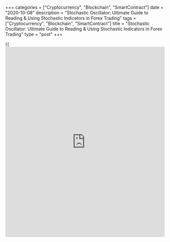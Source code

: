 +++
categories = ["Cryptocurrency", "Blockchain", "SmartContract"]
date = "2020-10-08"
description = "Stochastic Oscillator: Ultimate Guide to Reading & Using Stochastic Indicators in Forex Trading"
tags = ["Cryptocurrency", "Blockchain", "SmartContract"]
title = "Stochastic Oscillator: Ultimate Guide to Reading & Using Stochastic Indicators in Forex Trading"
type = "post"
+++

{{<iframe id="large-banner" src="https://www.bounty.group/#slide=16.0" width="100%" height="600" scrolling="no" style="border: 0px solid rgb(216, 221, 230); border-radius: 3px;">}}

2020-10-08

2020-10-08

[Stochastic Oscillator](https://www.algotradesoft.org/custom-indicator/stochastic-oscillator.html): Guide for Using Indicator in Forex TradingMikhail
Hypov

In this article, you will find the most comprehensive overview of the
stochastic oscillator. We will cover its structure, signals, and
compatibility with other instruments. Moreover, we will test stochastic
[trading strategies](https://www.fintechee.com/forex-trading-strategies/) in practice.

The article covers the following subjects:

## What Is a [Stochastic Oscillator](https://www.algotradesoft.org/custom-indicator/stochastic-oscillator.html)?

The stochastic oscillator is a technical analysis indicator that
reflects the dynamic changes between the bar's closing price and price
extremes for a given period.

The instrument's primary function is to determine market patterns, such
as:

  * local extremes;
  * the beginning and end of a trend;
  * convergence and divergence; and
  * the beginning of a correction.

The premise is that the closing price stays at the previous local
maximums for a while in the bullish trend and stops at the level of
prior minimums in a bearish trend.

Stochastic oscillators are effective when used on a 1-minute timeframe
as well as on hourly, [daily](https://www.fintecher.org/2020/03/03/forex-trading-daily-strategy/), or weekly timeframes.

### History of the Stochastic Indicator

The **stochastic oscillator indicator** was invented in 1950 by American
stock analyst George Lane.

Once, while observing the price changes, he noticed that there was not a
trend but a reciprocating movement that prevailed on the market. So, he
developed an indicator that would catch these dynamics and signal
reversals in both directions. The stochastic indicator was based on the
price bar's major parameters – closing, high, and low prices.

According to one of the theories, there were initially many types of
stochastic oscillators. Combinations of price bar parameters and their
derivatives were sorted out to determine the best stochastic oscillator
formula. Each formula was named by sequential letters of the Latin
alphabet: %A, %B, %C, etc. However, only two [options](https://www.fixpro.org/post/options-liquidity/), %К and %R, were
successful.

A combination of the stochastic %К and its moving average, named D (from
the word deviation), became the best option.

Technically, D isn't stochastic - it is a derivative from %K. However,
it is called stochastic and even has a % symbol. This is how the well-
known stochastic oscillator was created.

At the same time, the stochastic %R did not disappear. It can be found
under the name "%R Larry Williams Oscillator" or simply "R Williams."

## How Does the [Stochastic Oscillator](https://www.algotradesoft.org/custom-indicator/stochastic-oscillator.html) Work?

Classically, stochastic oscillators are represented by two moving curves
that move between two levels. Usually, these are 80% and 20%.

The solid orange line in the image above is called %K, and the blue line
is the 3-period moving average of the %K curve.

When two lines are above the upper level of 80% (marked with blue zones
at the top), the instrument is overbought. When they fall below the
bottom horizontal line of 20% (red zones in the bottom), it's oversold.

Line crosses have a special meaning. If it happens in the overbought
zone, it’s a signal of a short position. If it is in the oversold area,
you should open a long trade.

Nevertheless, it's not recommended to trade using only stochastic
oscillators. In the simplest stochastic oscillator strategy, signals are
filtered by the trend direction. For instance, if a downtrend prevails,
open only short positions. If there is an upward trend, place long
trades.

On the [EURUSD][1] chart, there is a bearish trend. That's why we look
for a point to open a short trade in overbought zones. A potential entry
point is marked with a red oval. As there is a crossover of the
indicator lines above 80%, a short-term correction should end, and the
downtrend will continue.

### Stochastic [Momentum](https://www.algotradesoft.org/custom-indicator/momentum.html) Index (SMI) Explained

In addition to the classic stochastic indicator, a modified version
called the Stochastic [Momentum](https://www.algotradesoft.org/custom-indicator/momentum.html) Index indicator, or SMI, is widely used.
It combines the aforementioned tool with momentum, which provides
smoother signals and is less dependent on market noise.

In SMI, curves are built around a zero line and move in either a
positive or negative direction. One of the curves is called smoothed or
fast; another one is short-term. As you can guess, these lines differ by
period.

Some of the stochastic momentum indicator’s pros are its reliable entry
and exit signals when the market is flat. Still, even in such a case,
it's worth using the SMI with other technical tools. As for the
directional movement, the SMI provides plenty of fake signals.

You can download the Stochastic [Momentum](https://www.algotradesoft.org/custom-indicator/momentum.html) Index [here][2].

The standard installation process is via MetaTrader4. For beginner
traders, check the step-by-step explanation using the example of the
[Bollinger Bands](https://www.algotradesoft.org/custom-indicator/bollinger-bands.html) indicator [here][3].

Install and run the indicator. In the "Input parameters" tab, you can
change parameters such as:

  * «Period_Q» – a period of the algorithm’s primary curve
  * «Period_R» –  primary smoothing of the main line
  * «Period_S» – secondary smoothing of the main line
  * «Signal» – the parameter responsible for the smoothing of the secondary signal curve

If both the main and signal curves (the green and red lines on the chart
above) are above the zero line (blue), the market is overbought; if
below, the market is oversold.

A sell signal is formed when the main momentum line crosses the signal
line upside-down.

On the chart above, the red arrow marks this moment. If the stochastic
indicator breaks the signal line bottom-up (green arrow), open a long
position. A stop-loss can be placed slightly below local minimums within
several candles from the entry point. Close the position at either a
take profit level, which is 2-3 times bigger than stop-loss, or when a
reversal signal occurs.

## Stochastic Indicator Calculation & Formula

Let's consider the stochastic oscillator’s formula.

%K is calculated as follows:

Where:

  *  _max (Hn)_ – a top within an n period;
  *  _min (Ln)_ – a low within an n period; and
  *  _С0_ – a close price of the current candlestick.

Here’s an example of the stochastic’s formula that uses three periods.

On the chart, the bar with which we calculate the stochastic indicator
is marked with green. The close price is 1,17994. The green line
highlights the highest price for the last three candles - 1,17994. The
red line marks the minimum of the previous three candles, which is
1,17948.

According to the formula above:

%K = 100 х ((1,17972 – 1,17948)/1,17994 – 1,17948) = 100 х
(0,00024/0,00046) = 52,17%

This is how traders used to calculate stochastic readings. Nowadays, it
seems extremely inconvenient.

Alternatively, you can use an [automated](https://www.fintechee.com/features/automated-forex-trading/) indicator integrated into the
LiteForex [online platform][4], Metatrader 4, or download the stochastic
oscillator as an Excel calculator here. The principle of how this
calculator works is straightforward. It is like the Excel Bollinger
Bands Table (the link to the instructions is [here][5]).

## Stochastic Indicator Interpretation: Reading the Charts

When using the stochastic indicator on Forex, there are many signals.
That's why this tool is often used with other indicators for more
accurate signals. In the following sections, we will explain the
specifics of the signal types, methods of interpretation, and detection.

### Fast, Slow & Full Indicators

How do you set the stochastic indicator? Usually, the parameters are
defined by three meanings. One for each % K, % D, and smoothing
coefficient. 5, 3, 3 is one of the classic combinations.

Where:

  *  5 is a period of %K- the leading stochastic curve. As you might remember, we have already broken down [how to](https://www.playgroundfx.com/blog/forex-trading-how-to/) calculate this parameter. The stochastic formula looks like this:

The value 5 means that maximums and minimums will be calculated for the
last five candles. In the formula, this parameter is presented by n.

  * 3 – задает период кривой %D, так называемой сигнальной линии. Она представляет собой обычную скользящую среднюю, которая строится на конечных данных %K.

  * 3 reflects the period of %D, a so-called signal line. It's a simple moving average built on the final parameters of %K.

3 is the last parameter of the slow stochastic oscillator. It's used to
smooth the %K curve, making it more flowing without market noise. In
other words, initial %K is calculated with an averaging coefficient.

In such a case, the formula for %K is as follows:

The %D curve will be built on the average value of %K. In fact, it will
be double smoothed. Such an effect allows you to filter noise and reduce
the number of fake signals, but it also increases the indicator's lag.
That's why it's called slow.

If you don't want to use smoothing, you should use 1 as the last
parameter. Such stochastic indicators are called fast.

The full version of the stochastic oscillator allows you to change all
three parameters and even how %D stochastic is smoothed.

LiteForex provides the full version of the indicator. But if I could, I
would call it [Super Full][1]! Platform provides such comprehensive
settings.

LiteForex supports four types of smoothing:

  * Simple is classic smoothing and uses a simple moving average (SMA)
  * Exponential smooths using an exponential moving average (EMA)
  * Linear Weighted smooths using Linear Weighted Moving Average (LWMA)
  * Smoothed is double smoothing due to the feature of the Smoothed MA (Smoothed MA).

Such [functions](https://www.fintechee.com/tutorial-for-forex-trading/basic-functions/) allow the user to set stochastic oscillators for any
trading tool and market. There are no strict rules on what smooth
settings to use, but it's vital to consider their differences for
successful trading experiments.

Let’s visually compare how they differ.

There is a price chart above where numbers correspond to five signals of
the stochastic oscillator on Forex.

It's clear that the second and fourth signals are fake. The first and
fifth ones reflect the local correction. The most valuable signal is the
third one, which indicates a trend reversal.

Note! Here, the signals are a cross of %K and %D lines above 80% and
below 20%. Later, we will talk about indicator signals in detail. Now,
it should be remembered as a condition for the experiment.

On the chart above, we see the following stochastic oscillators:

  1. Fast
  2. Slow with an SMA
  3. Slow with an EMA
  4. Slow with an LWMA
  5. Slow with a Smoothed MA

Periods for all stochastics are similar: %K - 5, %D - 3. A smoothing
period for all types except fast stochastic is 3.

Conclusions:

  1.  **A fast stochastic oscillator** reacts to the market movements faster than other types. It operates almost without a delay, but the number of fake signals is large.
  2. Slow stochastic oscillators with SMA and LWMA are almost identical regarding the lag and number of fake signals.
  3. The filter of the **slow stochastic indicator** with Smoothed MA was too strong and suppressed almost all signals. It provided only the last alert out of five.
  4. The most effective slow stochastic was the one with smoothing EMA. This indicator successfully filtered fake signals and was slightly faster compared to its counterparts.

We tested the signals on the M30 chart of the [EURUSD][1] pair. Still,
results may vary on other timeframes and trading instruments. You can
compare stochastic oscillators right now on [LiteForex][6] in several
clicks without registering.

Timeframes also play an important role. The **best stochastic oscillator
settings** for М5, М15, М30, and, sometimes, H1 timeframes are (10,7,3),
(7, 3, 3), or (5, 3, 3). On high timeframes, such parameters will
contribute to plenty of false signals. Therefore, **stochastic
oscillator settings** for H4, D1, and, sometimes, H1 charts are (9, 3,
3), (14, 3, 3) or (21, 3, 3).

You can use slower curves with (21, 7, 7) or (21, 14, 14) settings for
[daily](https://www.fintecher.org/2020/03/03/forex-trading-daily-strategy/) and weekly charts. The described setting combinations are used
most often. You can practice and pick up your own parameters. Maybe you
will succeed and find a perfect combination for your **stochastic
strategy**.

### Crossovers

The crossover between the %К and %D curves is the leading signal of the
stochastic oscillator tool. It's analyzed only in overbought and
oversold zones. In other cases, such signs are useless.

There are two types of crossovers:

  * When the %K curve breaks above the %D line, the trend is bullish. In this case, it's worth placing a pending order slightly above the cross point.
  * When the %K curve crosses the %D line upside-down, a bearish trend begins. A short position should be open slightly below the breakout point.

Below I will show [how to](https://www.playgroundfx.com/blog/forex-trading-how-to/) use the stochastic oscillator on the
[EURUSD][1] chart.

Above the green oval, you can see an upward cross of %K and %D lines.
Since the signal occurred below 20%, the risk of it being false is low.
Here, it's worth opening a long trade near the highest point of the
crossover candlestick. On the chart above, I marked the entry level with
a green line.

Here, we observe the opposite situation. A %K curve crosses the %D line
downwards at the level, slightly above 80%. Therefore, we open a short
position near the close price of the candlestick where the cross
happened.

At the same time, a small shift down is acceptable. In the chart above,
this situation is marked with a red oval.

### Overbought & Oversold

The overbought issue occurs within an uptrend when the main line crosses
the 80% level in an upward direction. It's a sign that the rise slows
down, and the price reverses down. Generally, a sell position should be
open when the line breaks the 80% level back from the top in the
downward direction.

Oversold conditions happen in the downtrend when the line falls below
the 20% level. In a similar fashion, it signals a slowdown of the price
decline and that there is about to be a reversal. It's recommended to
buy when the curve exits the oversold area crossing the 20% line bottom-
up.

When analyzing the indicator's behavior in overbought or oversold zones,
it's worth considering the reversal's formation. If the primary curve
forms an acute angle, the following price movement will be intense. If
the repeated break occurs after flat conditions, the move will likely be
weaker but stable.

On the chart, blue squares indicate overbought areas; red ones mark
oversold zones. In all three cases, the price reverses. The right blue
square displays a sharp turn. It corresponds with the area on the graph
marked with a blue oval. After the reversal, there is an intensive
downward movement.

### Bull & Bear Divergences

Divergence occurs rarely, but its signals are highly accurate.

For instance,

  * When a price hits maximums, but %K and %D curves can't overcome previous tops (marked with the blue line), it means there will likely be a reversal in the downward direction soon. We can open a short position after the indicator's moving averages cross and the signal candlestick closes.
  * When a price falls, but %К and %D curves don't reach previous lows (marked with red lines), it's a sign of the upward reversal. We can open a buy trade after the cross and closure of the signal candlestick.

Entry signals are marked with black circles.

Based on the text above, you can understand what the divergence is and
recognize its bullish and bearish formations. If you aren't sure yet,
you should read the article ["What the divergence on Forex is,"][7]
where the issue is explained in detail.

Ignore the fact that there is a different indicator in the article. The
stochastic oscillator follows the classic rules of the technical
analysis for divergence and convergence. Everything you read in this
article will work for the stochastic.

### Bull & Bear Set-ups

Bullish and bearish patterns look the same as divergences we covered
above, but they provide different signals:

A bullish pattern is adjusted when the price forms a lower-than-previous
high, but the stochastic has a higher high. It leads to a short-term
price decline and a reversal. So, this pattern should be used as a
bullish entry point ahead of the upcoming rise.

A bearish pattern occurs when the price has higher lows, but the
oscillator forms a lower minimum. Later, the price will rebound and
reverse.

Circles and violet lines mark local minimums on the price chart and the
stochastic indicator. This means the formation of a bullish pattern that
outruns the reversal signal. There is a short-term price decline (red
area), a price reversal, and a new bullish trend (green area).

## Real Examples of Using Stochastic Indicator in Forex Trading

The stochastic indicator provides a vast number of different signals. It
can be applied to different trading methods: scalping, intraday, swing
trading, etc. Below, we’ll provide more information about using the
oscillator in different timeframes.

### Intraday Trading

First, let’s look at [how to](https://www.playgroundfx.com/blog/forex-trading-how-to/) add and set the stochastic oscillator for
intraday timeframes.

To implement the indicator in the chart, press "Indicators" and choose
"[Stochastic Oscillator](https://www.algotradesoft.org/custom-indicator/stochastic-oscillator.html)" from the dropdown list.

Most importantly, let's define the leading trend of the price movement.
We will do it using the stochastic with 21, 7, and 7 parameters.

It's essential to determine the indicator's direction and its location
in the area above or below 50%. In our case, the blue main %K line is in
the chart's upper zone and is moving down (the green oval). Therefore,
the downward movement is dominant.

The intraday trading occurs on timeframes that are not bigger than H1.
For example, we will take the M30 one. The perfect settings for such a
timeframe are 5, 3, and 3.

As the primary movement is downward, during the day, we will look for
periods when lines enter the overbought zone and %K crosses %D from the
bottom up. One such case is marked with a green oval. Note, curves stay
in the overbought area for a long time. That's why the upcoming downward
movement is supposed to be stable.

The next step is to identify the reversal pattern. An example of such a
setup is depicted above as Doji. Still, there can be any other reversal
combination of a classic candlestick analysis and [Price Action][8].

Usually, it appears near the cross of the %K and %D curves. On the
chart, this pattern is marked with a blue oval. When one of the
following candles crosses a low point of the pattern, open a sell
position at the price of 1.18329 (blue line on the chart). The stop-loss
is placed slightly above the maximum point of the reversal pattern (red
line), and the take profit should equal two stop-losses.

There is an alternative option to define the take profit level. When the
price falls, relocate the stop-loss to a breakeven zone. Touching or
crossing the 20% level will be a signal to close a position. In our
case, such a situation is marked with a red oval.

You can fix your profit when the candlestick closes on the breakdown of
the 20% line (green line) on the price of 1.17971.

As a result, we get the profit of 0.00358 points (1.18329 – 1.17971 =
0.00358).

### Scalping

For the scalping strategy, we will use a 5-minute timeframe and the
stochastic settings:

  * Period %K – 10;
  * Period %D – 7; and
  * Length – 3.

Big periods for such a timeframe will be compensated by changing the
limits to 30 and 70. You can change these parameters in the "Style" tab
of the indicator's settings.

We will buy if the following conditions are met:

  * Lines are on the border of 30% or beyond; and
  * %K crosses %D from the bottom.

Conditions for a sell trade:

  * Lines are on the border of 70% or beyond
  * %K crosses %D from the top.

Stop loss is set at the extreme of the local minimum of 3-5 previous
candles. The take profit is placed at a distance of the stop-loss or
more in 5-10 points. It is recommended to trade with small fixed lots.

The blue circle points at the cross of the %K and %D lines upside-down
above the 70% level. We open a sell position at the close of the
candlestick (the blue line). The stop loss is placed at the local
maximum (the red line), and the take profit is almost at the same
distance (the green line).

As we can see from the chart, the trade was successfully closed at the
take profit level. To open a buy trade, the steps are similar.

On the chart above, there is an example of the scalping strategy for a
long trade. As we can see, the price hasn't reached the take profit
level but turned around. You should be ready for such situations as
sometimes stochastic indicators provide fake signals. Profit is gained
due to narrow stop-losses and plenty of trades, but most of them should
be profitable.

### Swing Trading

To understand the stochastic swing strategy, we should learn the "Star"
pattern. There are two types.

The "Morning Star" consists of three consecutive bars:

  * The first one is bearish with a long body;
  * The second one forms with a gap (ideally) with a bottom shadow and a short body; and
  * The third one is bullish with a long green body that overcomes the most significant part of the first candle's body.

The opposite is the "Evening Star." It includes three bars:

  * The first one is bullish with a long green body;
  * The second one has a short body and a gap up (ideally); and
  * The third one is with a bearish long red body covering the most significant part of the first candlestick.

To be completely honest, the ideal version of the pattern occurs rarely.
But it's vital for the one in the middle to have a long shadow in the
direction of the completing trend, and for the next candle to have a
long body.

At the same time, the longer the body, the more reliable the signal is.
In an ideal scenario, it should cover several previous candles. In the
picture above, you can see an example of the shooting star that doesn't
correspond to all the rules but provides a strong sell signal.

We will use the best stochastic settings for swing trading. These are 5,
3, and 3, which provide sufficient signal density.

Conditions for a long position:

  * Stochastic is below the 20 level;
  * There is a morning star pattern at the reversal; and
  * The market starts moving upward.

Conditions for a short position:

  * Stochastic is above the 80 level;
  * There is a shooting star pattern at a reversal; and
  * The market starts moving down.

We should open a trade as soon as the bar after the pattern crosses its
extreme in the trend direction. The stop-loss is set at the maximum
point of the "Star". We will close the position as soon as there is a
cross of stochastic lines either above 80% or below 20%.

On the chart, you can see the shooting star's formation with the
simultaneous crossing of the indicator lines in the overbought zone (the
blue circle).

To make it more transparent, look at the zoomed-in picture of the
pattern above.

We opened a trade at 1.37637, when the bar crossed the pattern's minimum
point (the blue line). A signal to exit the market was a curve cross
marked with the red circle. We fixed the profit at 1.34695- the close of
the candlestick. The final profit was 2942 points (1.37637 – 1.34695 =
.02942).

If you want to find out more about swing trading, I recommend reading
the [«Swing Trading»][9] article.

## Using a [Stochastic Oscillator](https://www.algotradesoft.org/custom-indicator/stochastic-oscillator.html) When Trading S&P 500 and U.S. Dollar

Each instrument shows its own behavior. It's crucial to consider it when
trading. Below, we’ll look at **stochastic trading** features on the S&P
500 futures, gold, and the U.S. dollar.

###  **S &P 500** Trading

Looking at this instrument's [historical](https://www.fintechee.com/services/historical-data-for-forex/) price movements, it's visible
that the price decline doesn't always follow a stochastic move to the
overbought area. Vice versa, when the indicator is in the oversold zone,
it's more likely the market will rise soon.

The signals of a bullish reversal work well when the market is
temporarily oversold in the uptrend. Signs of a bullish correction will
likely work if the market entered an overbought area in the downtrend.

###  **Gold** Trading

When trading gold, it's not recommended to use overbought/oversold
signals even with a line crossing.

When the market is temporarily oversold in the uptrend, signals on a
bullish reversal usually don't work. Meanwhile, it's likely a bearish
reversal works when the market is temporarily overbought in a downtrend.

### U.S. Dollar Trading

The U.S. dollar often continues moving following the momentum when
curves enter overbought or oversold zones. Therefore, you should enter
the market when there is a price reversal. The **stochastic Forex
strategy** isn't useful for USD if it's based on fixing overbought
conditions during an uptrend and oversold ones during a downtrend.

## Combining a [Stochastic Oscillator](https://www.algotradesoft.org/custom-indicator/stochastic-oscillator.html) With Other Indicators

The stochastic oscillator is a high-frequency indicator that can give
many false signals, especially in strong directional movements. It makes
sense to use the oscillator with other trend indicators. Let's consider
the most popular combinations of stochastic oscillators with other
tools.

### Moving Averages

This is one of the simplest trend strategies that allow traders to get
good results. To define a long-term trend, we will use the [daily](https://www.fintecher.org/2020/03/03/forex-trading-daily-strategy/)
timeframe, while entry and exit points will be determined on the hourly
one.

First, we add three exponential moving averages with periods of 50-,
100-, and 200-bars.

We use a stochastic oscillator to find the entry levels. The recommended
settings are:

  * Periods: 14, 3, and 3; and
  * Levels: 90% and 10%.

Conditions for a long trade:

  * There is a long-term upward trend on the [daily](https://www.fintecher.org/2020/03/03/forex-trading-daily-strategy/) chart; the price moves up and is above the EMA (50), while the EMA (50) is above EMA (100), which, in turn, is above EMA (200).
  * On the hourly chart, the oscillator crosses 10%.

Conditions for a short trade:

  * There is a long-term downward trend on the [daily](https://www.fintecher.org/2020/03/03/forex-trading-daily-strategy/) chart; the price moves down and is below the EMA (50), while the EMA (50) is below EMA (100). And EMA (100) is below EMA (200).
  * On the hourly chart, the oscillator crosses 90%.

Place the stop-loss slightly below the local extreme. Profit can be
fixed by a take profit that is two times bigger than the stop-loss or by
a trailing stop of EMA (50). If the price is below it, you should fix
profit.

In another version of the **stochastic strategy on Forex** , you should
wait for the stochastic to enter overbought or oversold areas to fix
profit. To make it clear, look at the example below.

We observe a long-term uptrend on the [daily](https://www.fintecher.org/2020/03/03/forex-trading-daily-strategy/) chart. Therefore, we will
only open long trades.

With the hourly time frame, we wait until the curves cross 10% (the blue
circle).

We enter the market at the close of the breakout bar (the blue line). A
stop-loss is placed slightly below the minimum (the red line).

During the price movement, the stop-loss first moves to the breakeven
and then to the profitable zone. We close the trade when the stochastic
indicator comes closer to the 90% line (the green line).

### Trendlines

All trend strategies are used to open positions in the current trend or
fix profit when the trend changes. Still, an entry point is considered a
weak spot. A stochastic oscillator can solve this issue. A combination
of a stochastic oscillator with any trend indicator can provide good
results.

In this regard, it's essential to follow several rules:

  1. Determine a trend on high timeframes;
  2. Don't open trades against the trend; and
  3. Use a %K and %D cross in the overbought/oversold areas to define an entry point.

Try to use a stochastic oscillator with your favorite trend indicator.
Follow these three simple rules, and you will be surprised by the
result.

### [Bollinger Bands](https://www.algotradesoft.org/custom-indicator/bollinger-bands.html)

The [Bollinger Bands](https://www.algotradesoft.org/custom-indicator/bollinger-bands.html) indicator is the leading tool in this strategy,
while the stochastic oscillator will be used as a signal filter. You can
read more about them in my article ["[Bollinger Bands](https://www.algotradesoft.org/custom-indicator/bollinger-bands.html) Indicator in
Forex"][10].

Note! This strategy is intra-channel. The trade occurs within Bollinger
Bands. The indicator settings are standard: the moving average period is
20 candles, and the standard deviation multiplier is 2.

We should also add a stochastic oscillator with 5, 3, and 3 parameters.

Conditions for a buy trade:

  * A bar crosses (or at least touches) the bottom line of the [Bollinger Bands](https://www.algotradesoft.org/custom-indicator/bollinger-bands.html); and
  * The %K line crosses the %D line bottom-up below 20%.

We can enter the market at the opening of the next candle after the
signaling one.

Conditions for a sell trade:

  * A bar crosses or at least touches the upper boundary of the [Bollinger Bands](https://www.algotradesoft.org/custom-indicator/bollinger-bands.html); and
  * The %K line crosses the %D line upside-down above 80%.

Enter the market at an opening of the candle that follows the signal
one.

A stop-loss is set with a small shift from the extreme point of the
breakout bar. The ideal take profit level is at the opposite band of the
Bollinger indicator. When working with a buy trade, it should be placed
at the upper boundary, during a sell trade – at the bottom band.

Let's take a look at the strategy of Bollinger bands and stochastic
oscillators through an example.

The blue circle points to the moment when the bar touches the bottom
line. In the same area, the %K crosses %D from the bottom, thus,
confirming the primary signal.

We enter the market at the opening of the next candle (the blue line) at
1.17444. The stop-loss is set slightly below the minimum of the touch
candle, and the take profit is at the upper boundary - 1.17808.

In a while, the price declines, almost touching the stop-loss level, but
it turns around and surges. The trade is closed at the take profit level
(the red circle). The final profit is 364 points (1.17808 - 1.17444 =
.00364).

## Pros & Cons of the Stochastic Indicator

 **Benefits**

|

 **Limitations**  
  
---|---  
  
Easy to use and set

|

Fake signals, especially if the settings are wrong  
  
Numerous signals: overbought/oversold, divergence, bullish and bearish
patterns

|

The high accuracy can be reached only when combined with other tools  
  
Useful in any timeframe and for any trading asset

|

  
  
Plenty of [trading strategies](https://www.fintechee.com/forex-trading-strategies/)

|

  
  
Available for combining with other instruments of the technical analysis

|

  
  
Widely used. The indicator is available on any platform for technical
analysis.

|

  
  
### [Stochastic Oscillator](https://www.algotradesoft.org/custom-indicator/stochastic-oscillator.html) vs. RSI

The stochastic oscillator and the relative strength index (RSI) are
often compared. This is partly due to their popularity. Professional
traders widely use both indicators. Still, besides their popularity,
they have many other similarities:

  1. They are oscillators.
  2. They reflect the speed of the price change.
  3. They provide the same signals: overbought/oversold zones, divergence/convergence.
  4. They are flexible: useful on any timeframe and for any market.

Meanwhile, they have many differences:

  1. Settings. The RSI has only one setting; it's a period of the moving average. The stochastic has four parameters.
  2. There are unique signals. Traders widely use a cross of the stochastic oscillator’s %K and %D curves. The RSI doesn't have a smoothing moving average. However, the relative strength index is used to set support and resistance levels. We can apply graphical analysis for this indicator.
  3. Standard overbought/oversold levels for stochastic are 80/20; for the RSI, 70/30.

I would not advise beginner traders to combine the RSI and stochastic
oscillator. Both tools are based on the measure of price dynamics.
That's why signals won't vary a lot. If using them together, they will
likely confuse you due to the high frequency of alerts and fake signals.

Nevertheless, we can't compare the stochastic and the RSI. Each of them
is unique and valuable for traders.

If you want to learn more about the relative strength index (RSI) and
related trading systems, I recommend reading this [article][10].

## [Stochastic Oscillator](https://www.algotradesoft.org/custom-indicator/stochastic-oscillator.html) FAQ

What is the best setting for a stochastic oscillator?

Three main parameters set the oscillator. The period of %K line defines
the range that the indicator will use to compare the current price. The
%D line period determines the smoothing of the %K curve to get the slow
stochastic.  
  
The slowdown smoothes the major period of the %K line, thus, affecting
it. For short timeframes (including H1), the standard settings are (5,
3, 3) or (7, 3, 3). (9, 3, 3), (14, 3, 3) and (21, 3, 3) settings are
useful on H4, [daily](https://www.fintecher.org/2020/03/03/forex-trading-daily-strategy/), and bigger timeframes.

## [Stochastic Oscillator](https://www.algotradesoft.org/custom-indicator/stochastic-oscillator.html) Сonclusions

There are no 100% accurate instruments of technical analysis. The
stochastic indicator confirms this. It provides plenty of signals, but
some of them are false.

You can minimize this limitation using two methods:

  * Find practical settings for the trading instrument and the timeframe; and
  * Filter stochastic signals with other tools of the technical analysis.

Reversal candlestick patterns and chart patterns, such as triangles and
“Head and Shoulders,” are the best for signal confirmation. It's highly
recommended to implement the stochastic oscillator with other trend
indicators. It helps avoid numerous fake signals. Take time to learn
more about the trading strategy of stochastic with [Bollinger Bands](https://www.algotradesoft.org/custom-indicator/bollinger-bands.html).

The stochastic oscillator is an excellent tool due to the number of
adjustable parameters and the simplicity of the supplied signals. So,
you should practice it to get high-quality trading alerts. Despite how
long ago it was invented, the stochastic oscillator is a perfect
supplement of any strategy today.

Visit the [terminal][1] and see for yourself!

That's all. Subscribe to our blog on [LiteForex][11]! More useful
information is coming your way!

* * *

Wishing you good luck and profitable trading!

Yours faithfully,

Michael @Hypov

* * *

P.S. Did you like my article? Share it in social networks: it will be
the best “thank you" :)

Ask me questions and comment below. I’ll be glad to answer your
questions and give necessary explanations.

 **Useful links:**

  * I recommend trying to trade with a reliable broker [here][12]. The system allows you to trade by yourself or copy successful traders from all across the globe.
  * Use my promo-code BLOG for getting deposit bonus 50% on LiteForex platform. Just enter this code in the appropriate field while [depositing][13] your trading account.
  * Telegram chat for traders: <t.me/liteforexengchat>. We are sharing the signals and trading experience
  * Telegram channel with high-quality analytics, Forex reviews, training articles, and other useful things for traders <t.me/liteforex>

The content of this article reflects the author’s opinion and does not
necessarily reflect the official position of LiteForex. The material
published on this page is provided for informational purposes only and
should not be considered as the provision of investment advice for the
purposes of Directive 2004/39/EC.

Rate this article:

{{value}}

( {{count}} {{title}} )

   1. my.liteforex.com/trading/chart?symbol=EURUSD
   2. www.mql5.com/en/code
   3. www.liteforex.com/blog/for-[beginners](https://www.playgroundfx.com/blog/forex-for-beginners/)/best-technical-indicators/bollinger-bands/
   4. my.liteforex.com/
   5. docs.google.com/spreadsheets/d/1YjRFtefimLoxnNRc83GRonauaCzCkF5FFGxAdSHvSzs/edit#gid=801037619
   6. my.liteforex.com/trading/chart?symbol=EURUSD
   7. www.liteforex.com/blog/for-professionals/what-is-divergence-on-forex/
   8. www.liteforex.com/blog/for-[beginners](https://www.playgroundfx.com/blog/forex-for-beginners/)/price-action-forex-strategies/
   9. www.liteforex.com/blog/for-[beginners](https://www.playgroundfx.com/blog/forex-for-beginners/)/swing-trading-strategies/
   10. www.liteforex.com/blog/for-[beginners](https://www.playgroundfx.com/blog/forex-for-beginners/)/best-technical-indicators/rsi-relative-strength-index/
   11. www.liteforex.com/blog/?author=72
   12. my.liteforex.com/?category=for-[beginners](https://www.playgroundfx.com/blog/forex-for-beginners/)&slug=best-technical-indicators&slug2=stochastic-oscillator&openPopup=%2Fregistration%2Fpopup&utm_source=blog&utm_medium=article&utm_campaign=bonus
   13. my.liteforex.com/deposit/?category=for-[beginners](https://www.playgroundfx.com/blog/forex-for-beginners/)&slug=best-technical-indicators&slug2=stochastic-oscillator&promo_code=BLOG&utm_source=blog&utm_medium=article&utm_campaign=bonus